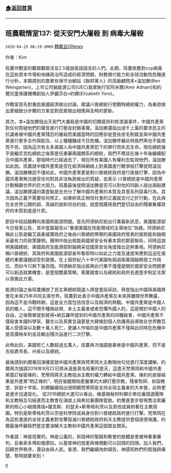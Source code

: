 ###  [:house:返回首頁](https://github.com/ourhimalayas/txt)
---

## 班農戰情室137: 從天安門大屠殺 到 病毒大屠殺
`2020-04-25 06:19 GM09` [轉載自GNews](https://gnews.org/zh-hant/184108/)

作者：Kim

班農作戰室的聽眾觀眾涉及2.5億說英語語言的人們。此期，班農依舊對ccp病毒在這些資本市場和地緣政治所造成的經濟問題，財務償付能力和全球流動性危機進行分析。本期請到的嘉賓有保守派網站《聯邦黨人》的高級顧問本•溫加滕(Ben Weingarten)，上市公司鈾能源公司(UEC)首席執行官阿米爾(Amir Adnani)和約爾兒童保護機構創始人伊麗莎白•約爾(Elizabeth Yore)。

作戰室首先對重啟美國經濟做出討論，建議川普總統行使戰時總統權力，為重啟做出更細致分步驟的方案並對民眾做出相應與及時的更新。

其次，本•溫加滕指出天安門大屠殺是中國的切爾諾貝利核泄漏事件，中國共產黨對任何質疑他們的聲音進行打壓並封鎖事實。溫加滕還指出成千上萬的要求民主的抗議者被中國共產黨殘忍的屠殺而美國當時的回應卻是壹些皮毛制裁並與中國共產黨進行更多合作與配合，以上種種釀成今日危機。溫加滕呼籲此時我們再也不能視而不見，因為這次有太多美國人為中國共產黨犯下的罪行而失去生命。現任總統幾乎是繼尼克松總統之後第壹任重審兩國關系的總統，我們不應該在幾十年後繼續配合中國共產黨，那個時代已經過去了，現在所有美國人有權利去監視他們，溫加滕如此說。班農就中國共產黨是否在經濟與網絡上對美國進行戰爭般打擊提問溫加滕。溫加滕確認不僅如此，中國共產黨更是對川普總統政府進行直接打擊，因為中國共產黨無法接受任何對其非法執政做出的質疑，並表示 川普總統是中國共產黨計劃稱霸世界的巨大阻力。班農最後提問溫加滕是否可以對他的同齡人提出兩點建議，溫加滕建議的第壹點是去充分了解中國共產黨的本質及其壹系列惡毒行為，其次因為正義不需要任何修正，如果妳真正相信社會的正義就去付之於行動，在此與在全世界公開的說、真誠的說和坦白的說，說壹個蔑視我們壹切自由的殘暴集權政府的本質到底是什麽。

節目中段話題轉向美國核能源問題。首先阿德納尼給出行業最新訊息，美國能源部今日發表公告，其中壹篇報告以“重塑美國在核能領域的主導地位”為題。阿德納尼稱此公告是繼艾森豪威爾政府之後由川普總統帶領的美國政府發表的就核能和鈾開采最有力的政策聲明。聲明中指出核能與國家安全有著本質的緊密聯系，同時這說明美國總統、美國政府及能源部對鈾開采從國家安全角度做出足夠重視。阿德納尼稱川普總統、其政府和美國能源部長布魯耶特以如此之力度及速度來應對這迫在眉睫的重要議題該受到褒獎。在上個世紀八十年代美國有超過兩萬個鈾開發工作崗位，而如今只剩下幾百個。阿德納尼指出振興此行業不僅僅是關於國家安全問題更可以創造就業機會，是壹個雙贏策略，需要國會以及總統和政府去進壹步制定法案以落實此方案。

能源討論之後班農播放了民主黨總統競選人拜登壹段采訪，拜登指出中國與美國將會在未來25年共同主導世界。班農對此表示中國共產黨在未來將離開世界舞臺，因為這不是冷戰時期，這是全方面包括信息以及經濟的熱戰。中國共產黨是中國人民的敵人，這不關乎種族歧視、本土主義者或者恐懼外國人的，這是關於中國人的自由。之後簡單提到彼得•納瓦羅所提到的中國共產黨的四種殺害，中國共產黨不僅殺害本國科學家、醫生以及真實言論更是大肆搜刮個人防護用品導致全世界數百萬人受感染以及數十萬人死亡，更讓人作嘔的是中國共產黨不僅與此同時在危機中提高價格牟利並且輸出殘次品進行二次打擊。

此時此刻，美國死亡人數超過五萬人，班農再次強調施暴者是中國共產黨，而不是去指責市長、州長以及總統。

最後請到約爾重回演播室就中國共產黨與梵蒂岡大主教暗地勾兌進行深度講解。約爾再次強調2018年9月22日將永遠是臭名昭著的壹天，這壹天梵蒂岡和中國共產黨簽訂秘密條約，梵蒂岡將天主教指派主教的權力轉給中國共產黨。條約的直接結果是共產黨“明正條約”、明目張膽開始更嚴重的大肆打壓宗教，殘害牧師、拆毀教堂、拆毀十字架。約爾繼續指出很明顯梵蒂岡是支持全球主義者的大本營，此時更是進步迅速惡化。 從2016總統大選可以看出，維基揭秘材料顯示希拉裏競選團隊和主教相互勾結進而主教會在演說上與希拉裏團隊壹致。約爾進壹步發現喬治索羅斯的核心小組傑弗瑞•薩克斯、約瑟夫•斯蒂格利茨以及其他成員附著在主教周圍。特別是斯蒂格利茨以宗座科學院成員身份對川普總統政府進行打擊。梵蒂岡在為這些激進的全球主義者對攻擊毀滅川普總統政府和天主教提供壹個道德保護。約爾最後呼籲我們壹定要溶解大主教和中國共產黨這個盟友關系。

作者語：神是信實的，神是公義的，拆毀神的聖殿和教會的肢體是會被神重重審判，且看索多瑪和俄摩拉。以基督神的慈愛與憐憫勸可以回頭的回頭，加入我們，回歸世界秩序，還自由與人民。香港，我們繼續為妳禱告，神感知妳們的堅強與痛楚，黎明就要來到！

0
